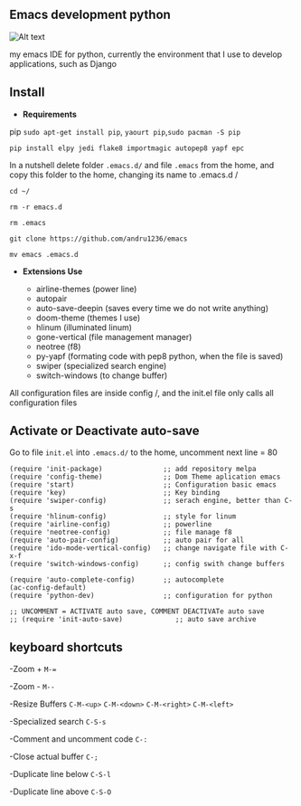 ## Emacs development python

![Alt text](https://github.com/andru1236/my-emacs.png "My Emacs")

my emacs IDE for python, currently the environment that I use to develop applications, such as Django

## Install

- **Requirements**

pip `sudo apt-get install pip`, `yaourt pip`,`sudo pacman -S pip`

`pip install elpy jedi flake8 importmagic autopep8 yapf epc`

In a nutshell delete folder `.emacs.d/` and file `.emacs` from the home, and copy this folder to the home, changing its name to .emacs.d /

`cd ~/`

`rm -r emacs.d`

`rm .emacs`

`git clone https://github.com/andru1236/emacs` 

`mv emacs .emacs.d`


- **Extensions Use**

  - airline-themes (power line)
  - autopair
  - auto-save-deepin (saves every time we do not write anything)
  - doom-theme (themes I use)
  - hlinum (illuminated linum)
  - gone-vertical (file management manager)
  - neotree (f8)
  - py-yapf (formating code with pep8 python, when the file is saved)
  - swiper (specialized search engine)
  - switch-windows (to change buffer)
  
All configuration files are inside config /, and the init.el file only calls all configuration files

## Activate or Deactivate auto-save 

Go to file `init.el` into `.emacs.d/` to the home, uncomment next line = 80 

```
(require 'init-package)               ;; add repository melpa
(require 'config-theme)               ;; Dom Theme aplication emacs
(require 'start)                      ;; Configuration basic emacs
(require 'key)                        ;; Key binding
(require 'swiper-config)              ;; serach engine, better than C-s
(require 'hlinum-config)              ;; style for linum 
(require 'airline-config)             ;; powerline
(require 'neotree-config)             ;; file manage f8
(require 'auto-pair-config)           ;; auto pair for all
(require 'ido-mode-vertical-config)   ;; change navigate file with C-x-f
(require 'switch-windows-config)      ;; config swith change buffers

(require 'auto-complete-config)       ;; autocomplete
(ac-config-default)
(require 'python-dev)                 ;; configuration for python

;; UNCOMMENT = ACTIVATE auto save, COMMENT DEACTIVATe auto save
;; (require 'init-auto-save)             ;; auto save archive

```

## keyboard shortcuts

  -Zoom + `M-=`

  -Zoom - `M--`
  
  -Resize Buffers   `C-M-<up>`
                    `C-M-<down>`
                    `C-M-<right>`
                    `C-M-<left>`
                    
  -Specialized search `C-S-s`
  
  -Comment and uncomment code `C-:`
  
  -Close actual buffer   `C-;`
  
  -Duplicate line below  `C-S-l`
  
  -Duplicate line above  `C-S-O`


